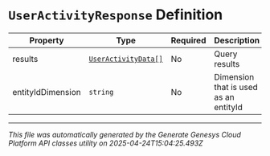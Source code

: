 # `UserActivityResponse` Definition

| Property | Type | Required | Description |
|----------|------|----------|-------------|
| results | [`UserActivityData[]`](useractivitydata-definition.md) | No | Query results |
| entityIdDimension | `string` | No | Dimension that is used as an entityId |

---

*This file was automatically generated by the Generate Genesys Cloud Platform API classes utility on 2025-04-24T15:04:25.493Z*